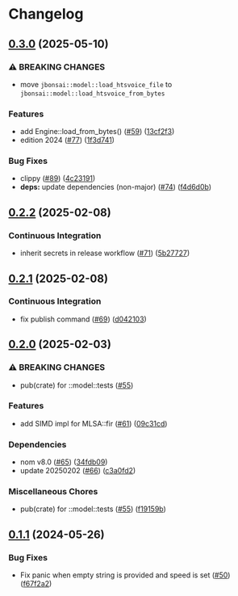 # Changelog

## [0.3.0](https://github.com/jpreprocess/jbonsai/compare/v0.2.2...v0.3.0) (2025-05-10)


### ⚠ BREAKING CHANGES

* move `jbonsai::model::load_htsvoice_file` to `jbonsai::model::load_htsvoice_from_bytes`

### Features

* add Engine::load_from_bytes() ([#59](https://github.com/jpreprocess/jbonsai/issues/59)) ([13cf2f3](https://github.com/jpreprocess/jbonsai/commit/13cf2f3fd77faf341e973ca87061b8ebdca5baa7))
* edition 2024 ([#77](https://github.com/jpreprocess/jbonsai/issues/77)) ([1f3d741](https://github.com/jpreprocess/jbonsai/commit/1f3d7417c7cc4b8cd98fa578744dc26c41b19365))


### Bug Fixes

* clippy ([#89](https://github.com/jpreprocess/jbonsai/issues/89)) ([4c23191](https://github.com/jpreprocess/jbonsai/commit/4c231915c26ab0aa6859e535c14b05494f78f010))
* **deps:** update dependencies (non-major) ([#74](https://github.com/jpreprocess/jbonsai/issues/74)) ([f4d6d0b](https://github.com/jpreprocess/jbonsai/commit/f4d6d0b1efa4b793a0f1e8e7eaa2372fcbd6c64e))

## [0.2.2](https://github.com/jpreprocess/jbonsai/compare/v0.2.1...v0.2.2) (2025-02-08)


### Continuous Integration

* inherit secrets in release workflow ([#71](https://github.com/jpreprocess/jbonsai/issues/71)) ([5b27727](https://github.com/jpreprocess/jbonsai/commit/5b27727a03f60f3b686ed24b847a316b6529b02b))

## [0.2.1](https://github.com/jpreprocess/jbonsai/compare/v0.2.0...v0.2.1) (2025-02-08)


### Continuous Integration

* fix publish command ([#69](https://github.com/jpreprocess/jbonsai/issues/69)) ([d042103](https://github.com/jpreprocess/jbonsai/commit/d0421035db49cb8d732fb4c00ae2dfccec07462d))

## [0.2.0](https://github.com/jpreprocess/jbonsai/compare/v0.1.1...v0.2.0) (2025-02-03)


### ⚠ BREAKING CHANGES

* pub(crate) for ::model::tests ([#55](https://github.com/jpreprocess/jbonsai/issues/55))

### Features

* add SIMD impl for MLSA::fir ([#61](https://github.com/jpreprocess/jbonsai/issues/61)) ([09c31cd](https://github.com/jpreprocess/jbonsai/commit/09c31cdb9f2d926201105adc9303695b91dea1ce))


### Dependencies

* nom v8.0 ([#65](https://github.com/jpreprocess/jbonsai/issues/65)) ([34fdb09](https://github.com/jpreprocess/jbonsai/commit/34fdb092acc5c375338b1759644dfd6f77aaac8e))
* update 20250202 ([#66](https://github.com/jpreprocess/jbonsai/issues/66)) ([c3a0fd2](https://github.com/jpreprocess/jbonsai/commit/c3a0fd24482f640abb4d5b42b4f71bb6ce860602))


### Miscellaneous Chores

* pub(crate) for ::model::tests ([#55](https://github.com/jpreprocess/jbonsai/issues/55)) ([f19159b](https://github.com/jpreprocess/jbonsai/commit/f19159bf0a8214e7d5967ed7d19ee0baa190d64c))

## [0.1.1](https://github.com/jpreprocess/jbonsai/compare/v0.1.0...v0.1.1) (2024-05-26)


### Bug Fixes

* Fix panic when empty string is provided and speed is set ([#50](https://github.com/jpreprocess/jbonsai/issues/50)) ([f67f2a2](https://github.com/jpreprocess/jbonsai/commit/f67f2a2473e77dcd4f4705051eba041ef7abe186))
